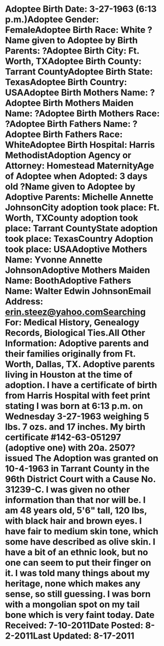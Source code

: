 # Adoptee Birth Date: 3-27-1963 (6:13 p.m.)Adoptee Gender: FemaleAdoptee Birth Race: White ?Name given to Adoptee by Birth Parents: ?Adoptee Birth City: Ft. Worth, TXAdoptee Birth County: Tarrant CountyAdoptee Birth State: TexasAdoptee Birth Country: USAAdoptee Birth Mothers Name: ?Adoptee Birth Mothers Maiden Name: ?Adoptee Birth Mothers Race: ?Adoptee Birth Fathers Name: ?Adoptee Birth Fathers Race: WhiteAdoptee Birth Hospital: Harris MethodistAdoption Agency or Attorney: Homestead MaternityAge of Adoptee when Adopted: 3 days old ?Name given to Adoptee by Adoptive Parents: Michelle Annette JohnsonCity adoption took place: Ft. Worth, TXCounty adoption took place: Tarrant CountyState adoption took place: TexasCountry Adoption took place: USAAdoptive Mothers Name: Yvonne Annette JohnsonAdoptive Mothers Maiden Name: BoothAdoptive Fathers Name: Walter Edwin JohnsonEmail Address: erin.steez@yahoo.comSearching For: Medical History, Genealogy Records, Biological Ties.All Other Information: Adoptive parents and their families originally from Ft. Worth, Dallas, TX. Adoptive parents living in Houston at the time of adoption. I have a certificate of birth from Harris Hospital with feet print stating I was born at 6:13 p.m. on Wednesday 3-27-1963 weighing 5 lbs. 7 ozs. and 17 inches. My birth certificate #142-63-051297 (adoptive one) with 20a. 2507? issued The Adoption was granted on 10-4-1963 in Tarrant County in the 96th District Court with a Cause No. 31239-C. I was given no other information than that nor will be. I am 48 years old, 5'6" tall, 120 lbs, with black hair and brown eyes. I have fair to medium skin tone, which some have described as olive skin. I have a bit of an ethnic look, but no one can seem to put their finger on it. I was told many things about my heritage, none which makes any sense, so still guessing. I was born with a mongolian spot on my tail bone which is very faint today. Date Received: 7-10-2011Date Posted: 8-2-2011Last Updated: 8-17-2011